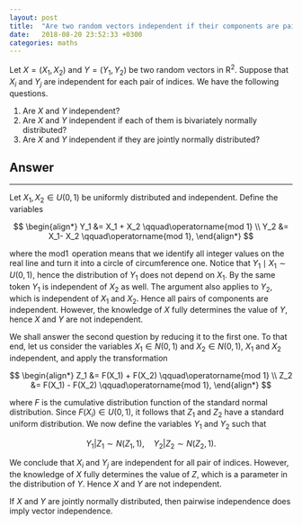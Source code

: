 ```yaml
---
layout: post
title:  "Are two random vectors independent if their components are pairwise independent?"
date:   2018-08-20 23:52:33 +0300
categories: maths
---
```


Let $X=(X_1, X_2)$ and $Y=(Y_1, Y_2)$ be two random vectors in $\operatorname{R}^2$. Suppose that $X_i$ and  $Y_j$ are independent for each pair of indices. We have the following questions.

1. Are $X$ and $Y$ independent?
2. Are $X$ and $Y$ independent if each of them is bivariately normally distributed?
3. Are $X$ and $Y$ independent if they are jointly normally distributed?

## Answer
***

Let $X_1, X_2 \in U(0,1)$ be uniformly distributed and independent. Define the variables

$$ \begin{align*}
Y_1 &= X_1 + X_2 \qquad\operatorname{mod 1} \\
Y_2 &= X_1- X_2 \qquad\operatorname{mod 1},
\end{align*} $$

where the $\operatorname{mod 1}$ operation means that we identify all integer values on the real line and turn it into a circle of circumference one. Notice that $Y_1 \mid X_1 \sim U(0,1)$, hence the distribution of $Y_1$ does not depend on $X_1$. By the same token $Y_1$ is independent of $X_2$ as well. The argument also applies to $Y_2$, which is independent of $X_1$ and $X_2$. Hence all pairs of components are independent. However, the knowledge of $X$ fully determines the value of $Y$, hence $X$ and $Y$ are not independent.

We shall answer the second question by reducing it to the first one. To that end, let us consider the variables $X_1 \in N(0,1)$ and $X_2 \in N(0,1)$, $X_1$ and $X_2$ independent, and apply the transformation

$$ \begin{align*}
Z_1 &= F(X_1) + F(X_2) \qquad\operatorname{mod 1} \\
Z_2 &= F(X_1) - F(X_2) \qquad\operatorname{mod 1},
\end{align*} $$

where $F$ is the cumulative distribution function of the standard normal distribution. Since $F(X_i) \in U(0,1)$, it follows that $Z_1$ and $Z_2$ have a standard uniform distribution. We now define the variables $Y_1$ and $Y_2$ such that

$$ Y_1 | Z_1 \sim N(Z_1,1), \quad Y_2 | Z_2 \sim N(Z_2,1). $$

We conclude that $X_i$ and $Y_j$ are independent for all pair of indices. However, the knowledge of $X$ fully determines the value of $Z$, which is a parameter in the distribution of $Y$. Hence $X$ and $Y$ are not independent.

If $X$ and $Y$ are jointly normally distributed, then pairwise independence does imply vector independence.
